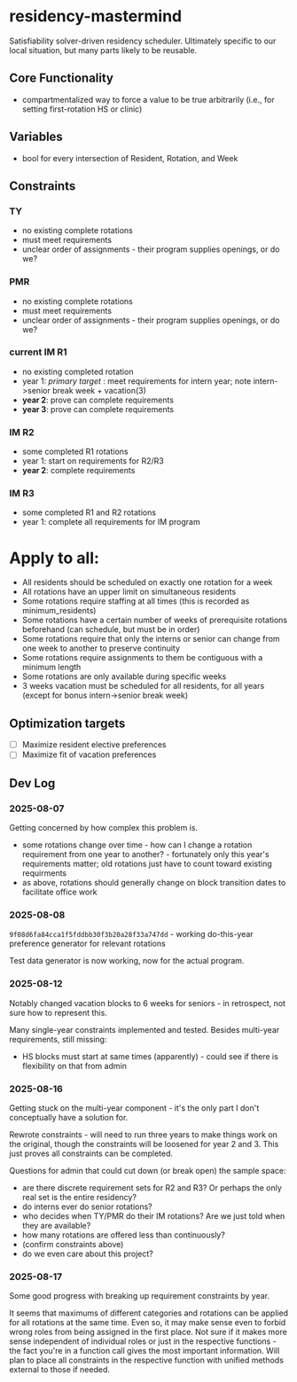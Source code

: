 # residency-mastermind

Satisfiability solver-driven residency scheduler. Ultimately specific to our local situation, but many parts likely to be reusable.

## Core Functionality

- compartmentalized way to force a value to be true arbitrarily (i.e., for setting first-rotation HS or clinic)

## Variables

- bool for every intersection of Resident, Rotation, and Week

## Constraints

### TY

- no existing complete rotations
- must meet requirements
- unclear order of assignments - their program supplies openings, or do we?

### PMR

- no existing complete rotations
- must meet requirements
- unclear order of assignments - their program supplies openings, or do we?

### current IM R1

- no existing completed rotation
- year 1: *primary target* : meet requirements for intern year; note intern->senior break week + vacation(3)
- **year 2**: prove can complete requirements
- **year 3**: prove can complete requirements

### IM R2

- some completed R1 rotations
- year 1: start on requirements for R2/R3
- **year 2**: complete requirements

### IM R3

- some completed R1 and R2 rotations
- year 1: complete all requirements for IM program

# Apply to all:

- All residents should be scheduled on exactly one rotation for a week
- All rotations have an upper limit on simultaneous residents
- Some rotations require staffing at all times (this is recorded as minimum_residents)
- Some rotations have a certain number of weeks of prerequisite rotations beforehand (can schedule, but must be in
  order)
- Some rotations require that only the interns or senior can change from one week to another to preserve continuity
- Some rotations require assignments to them be contiguous with a minimum length
- Some rotations are only available during specific weeks
- 3 weeks vacation must be scheduled for all residents, for all years (except for bonus intern->senior break week)

## Optimization targets

- [ ] Maximize resident elective preferences
- [ ] Maximize fit of vacation preferences

## Dev Log

### 2025-08-07

Getting concerned by how complex this problem is.

- some rotations change over time - how can I change a rotation requirement from one year to another? - fortunately only this year's requirements matter; old rotations just have to count toward existing requirments
- as above, rotations should generally change on block transition dates to facilitate office work

### 2025-08-08

`9f08d6fa84cca1f5fddbb30f3b20a28f33a747dd` - working do-this-year preference generator for relevant rotations

Test data generator is now working, now for the actual program.

### 2025-08-12

Notably changed vacation blocks to 6 weeks for seniors - in retrospect, not sure how to represent this.

Many single-year constraints implemented and tested. Besides multi-year requirements, still missing:

- HS blocks must start at same times (apparently) - could see if there is flexibility on that from admin

### 2025-08-16

Getting stuck on the multi-year component - it's the only part I don't conceptually have a solution for.

Rewrote constraints - will need to run three years to make things work on the original, though the constraints will be
loosened for year 2 and 3. This just proves all constraints can be completed.

Questions for admin that could cut down (or break open) the sample space:

- are there discrete requirement sets for R2 and R3? Or perhaps the only real set is the entire residency?
- do interns ever do senior rotations?
- who decides when TY/PMR do their IM rotations? Are we just told when they are available?
- how many rotations are offered less than continuously?
- (confirm constraints above)
- do we even care about this project?

### 2025-08-17

Some good progress with breaking up requirement constraints by year.

It seems that maximums of different categories and rotations can be applied for all rotations at the same time. Even so,
it may make sense even to forbid wrong roles from being assigned in the first place. Not sure if it makes more sense
independent of individual roles or just in the respective functions - the fact you're in a function call gives the most
important information. Will plan to place all constraints in the respective function with unified methods external to
those if needed.
